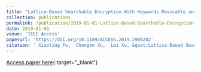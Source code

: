 ```yaml
---
title: "Lattice-Based Searchable Encryption With Keywords Revocable and Bounded Trapdoor Exposure Resistance"
collection: publications
permalink: /publication/2019-01-01-Lattice-Based-Searchable-Encryption-With-Keywords-Revocable-and-Bounded-Trapdoor-Exposure-Resistance
date: 2019-01-01
venue: 'IEEE Access'
paperurl: 'https://doi.org/10.1109/ACCESS.2019.2908202'
citation: ' Xiaoling Yu,  Chungen Xu,  Lei Xu, &quot;Lattice-Based Searchable Encryption With Keywords Revocable and Bounded Trapdoor Exposure Resistance.&quot; IEEE Access, 2019.'
---
```

[Access paper here](https://doi.org/10.1109/ACCESS.2019.2908202){:target="_blank"}
